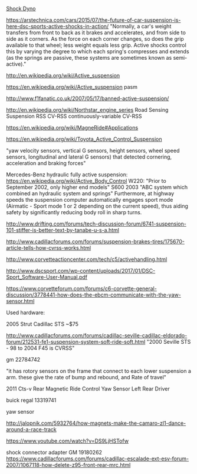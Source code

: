 [Shock Dyno](Shock-Dyno)

https://arstechnica.com/cars/2015/07/the-future-of-car-suspension-is-here-dsc-sports-active-shocks-in-action/
"Normally, a car's weight transfers from front to back as it brakes and accelerates, and from side to side as it corners. As the force on each corner changes, so does the grip available to that wheel; less weight equals less grip. Active shocks control this by varying the degree to which each spring's compresses and extends (as the springs are passive, these systems are sometimes known as semi-active)."


http://en.wikipedia.org/wiki/Active_suspension

https://en.wikipedia.org/wiki/Active_suspension pasm 

http://www.f1fanatic.co.uk/2007/05/17/banned-active-suspension/

http://en.wikipedia.org/wiki/Northstar_engine_series
Road Sensing Suspension
RSS
CV-RSS continuously-variable CV-RSS

https://en.wikipedia.org/wiki/MagneRide#Applications

https://en.wikipedia.org/wiki/Toyota_Active_Control_Suspension

"yaw velocity sensors, vertical G sensors, height sensors, wheel speed sensors, longitudinal and lateral G sensors) that detected cornering, acceleration and braking forces"

Mercedes-Benz hydraulic fully active suspension: https://en.wikipedia.org/wiki/Active_Body_Control
W220: "Prior to September 2002, only higher end models" S600 2003 "ABC system which combined an hydraulic system and springs"
Furthermore, at highway speeds the suspension computer automatically engages sport mode (Airmatic - Sport mode 1 or 2 depending on the current speed), thus aiding safety by significantly reducing body roll in sharp turns.


http://www.drifting.com/forums/tech-discussion-forum/6741-suspension-101-stiffer-is-better-text-by-tanabe-u-s-a.html

http://www.cadillacforums.com/forums/suspension-brakes-tires/175670-article-tells-how-cvrss-works.html

http://www.corvetteactioncenter.com/tech/c5/activehandling.html

http://www.dscsport.com/wp-content/uploads/2017/01/DSC-Sport_Software-User-Manual.pdf

https://www.corvetteforum.com/forums/c6-corvette-general-discussion/3778441-how-does-the-ebcm-communicate-with-the-yaw-sensor.html

Used hardware:

2005 Strut Cadillac STS ~$75

http://www.cadillacforums.com/forums/cadillac-seville-cadillac-eldorado-forum/212531-fe1-suspension-system-soft-ride-soft.html
"2000 Seville STS - 98 to 2004 F45 is CVRSS"

gm 22784742 

"it has rotory sensors on the frame that connect to each lower suspension a arm. these give the rate of bump and rebound, and Rate of travel"

2011 Cts-v Rear Magnetic Ride Control Yaw Sensor Left Rear Driver

buick regal 13319741

yaw sensor

http://jalopnik.com/5932764/how-magnets-make-the-camaro-zl1-dance-around-a-race-track


https://www.youtube.com/watch?v=DS9LjHSTofw

shock connector adapter GM 19180262 https://www.cadillacforums.com/forums/cadillac-escalade-ext-esv-forum-2007/1067118-how-delete-z95-front-rear-mrc.html
